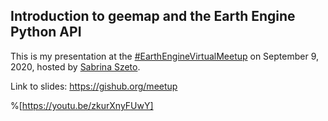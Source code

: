 ## Introduction to geemap and the Earth Engine Python API

This is my presentation at the [#EarthEngineVirtualMeetup](https://twitter.com/hashtag/EarthEngineVirtualMeetup) on September 9, 2020, hosted by [Sabrina Szeto](https://sabrinaszeto.com/earth-engine-virtual-meetup). 

Link to slides: <https://gishub.org/meetup>

%[https://youtu.be/zkurXnyFUwY]